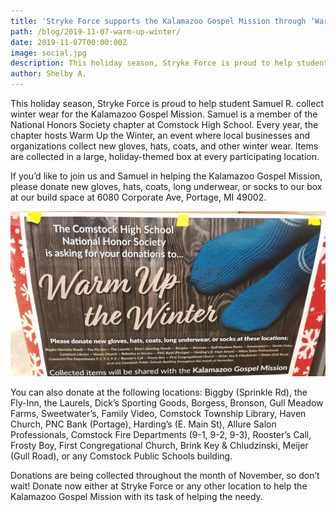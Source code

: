 ```yaml
---
title: 'Stryke Force supports the Kalamazoo Gospel Mission through ‘Warm Up the Winter’'
path: /blog/2019-11-07-warm-up-winter/
date: 2019-11-07T00:00:00Z
image: social.jpg
description: This holiday season, Stryke Force is proud to help student Samuel R. collect winter wear for the Kalamazoo Gospel Mission.
author: Shelby A.
---
```


This holiday season, Stryke Force is proud to help student Samuel R. collect winter wear for the Kalamazoo Gospel Mission. Samuel is a member of the National Honors Society chapter at Comstock High School. Every year, the chapter hosts Warm Up the Winter, an event where local businesses and organizations collect new gloves, hats, coats, and other winter wear. Items are collected in a large, holiday-themed box at every participating location.

<!--more-->

If you’d like to join us and Samuel in helping the Kalamazoo Gospel Mission, please donate new gloves, hats, coats, long underwear, or socks to our box at our build space at 6080 Corporate Ave, Portage, MI 49002.

![Donation Box](social.jpg)

You can also donate at the following locations: Biggby (Sprinkle Rd), the Fly-Inn, the Laurels, Dick’s Sporting Goods, Borgess, Bronson, Gull Meadow Farms, Sweetwater’s, Family Video, Comstock Township Library, Haven Church, PNC Bank (Portage), Harding’s (E. Main St), Allure Salon Professionals, Comstock Fire Departments (9-1, 9-2, 9-3), Rooster’s Call, Frosty Boy, First Congregational Church, Brink Key & Chludzinski, Meijer (Gull Road), or any Comstock Public Schools building.

Donations are being collected throughout the month of November, so don’t wait! Donate now either at Stryke Force or any other location to help the Kalamazoo Gospel Mission with its task of helping the needy.
